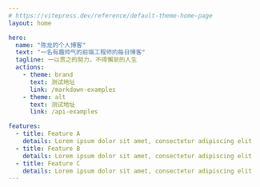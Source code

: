 ```yaml
---
# https://vitepress.dev/reference/default-theme-home-page
layout: home

hero:
  name: "陈龙的个人博客"
  text: "一名有趣帅气的前端工程师的每日博客"
  tagline: 一以贯之的努力，不得懈怠的人生
  actions:
    - theme: brand
      text: 测试地址
      link: /markdown-examples
    - theme: alt
      text: 测试地址
      link: /api-examples

features:
  - title: Feature A
    details: Lorem ipsum dolor sit amet, consectetur adipiscing elit
  - title: Feature B
    details: Lorem ipsum dolor sit amet, consectetur adipiscing elit
  - title: Feature C
    details: Lorem ipsum dolor sit amet, consectetur adipiscing elit
---
```



